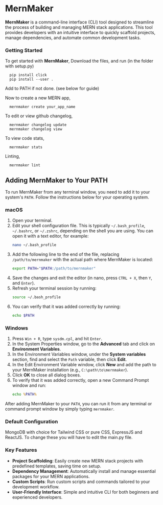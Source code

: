 # MernMaker

**MernMaker** is a command-line interface (CLI) tool designed to streamline the process of building and managing MERN stack applications. This tool provides developers with an intuitive interface to quickly scaffold projects, manage dependencies, and automate common development tasks.

### Getting Started

To get started with **MernMaker**, 
  Download the files, and run (in the folder with setup.py)

      pip install click
      pip install --user . 

  Add to PATH if not done. (see below for guide)

  Now to create a new MERN app,
  
      mernmaker create your_app_name

  To edit or view github changelog,

      mernmaker changelog update
      mernmaker changelog view

  To view code stats,

      mernmaker stats

  Linting,
 
      mernmaker lint


## Adding MernMaker to Your PATH

To run MernMaker from any terminal window, you need to add it to your system's `PATH`. Follow the instructions below for your operating system.

### macOS

1. Open your terminal.
2. Edit your shell configuration file. This is typically `~/.bash_profile`, `~/.bashrc`, or `~/.zshrc`, depending on the shell you are using. You can open it with a text editor, for example:
   ```bash
   nano ~/.bash_profile
   ```
3. Add the following line to the end of the file, replacing `/path/to/mernmaker` with the actual path where MernMaker is located:
   ```bash
   export PATH="$PATH:/path/to/mernmaker"
   ```
4. Save the changes and exit the editor (in nano, press `CTRL + X`, then `Y`, and `Enter`).
5. Refresh your terminal session by running:
   ```bash
   source ~/.bash_profile
   ```
6. You can verify that it was added correctly by running:
   ```bash
   echo $PATH
   ```

### Windows

1. Press `Win + R`, type `sysdm.cpl`, and hit `Enter`.
2. In the System Properties window, go to the **Advanced** tab and click on **Environment Variables**.
3. In the Environment Variables window, under the **System variables** section, find and select the `Path` variable, then click **Edit**.
4. In the Edit Environment Variable window, click **New** and add the path to your MernMaker installation (e.g., `C:\path\to\mernmaker`).
5. Click **OK** to close all dialog boxes.
6. To verify that it was added correctly, open a new Command Prompt window and run:
   ```cmd
   echo %PATH%
   ```

After adding MernMaker to your `PATH`, you can run it from any terminal or command prompt window by simply typing `mernmaker`.

### Default Configuration
  MongoDB with choice for Tailwind CSS or pure CSS, ExpressJS and ReactJS.
  To change these you will have to edit the main.py file.

### Key Features

- **Project Scaffolding**: Easily create new MERN stack projects with predefined templates, saving time on setup.
- **Dependency Management**: Automatically install and manage essential packages for your MERN applications.
- **Custom Scripts**: Run custom scripts and commands tailored to your development workflow.
- **User-Friendly Interface**: Simple and intuitive CLI for both beginners and experienced developers.
